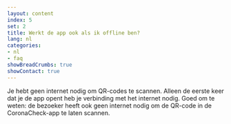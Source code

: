 ```yaml
---
layout: content
index: 5
set: 2
title: Werkt de app ook als ik offline ben?
lang: nl
categories:
- nl
- faq
showBreadCrumbs: true
showContact: true
---
```

Je hebt geen internet nodig om QR-codes te scannen. Alleen de eerste keer dat je de app opent heb je verbinding met het internet nodig. Goed om te weten: de bezoeker heeft ook geen internet nodig om de QR-code in de CoronaCheck-app te laten scannen.
